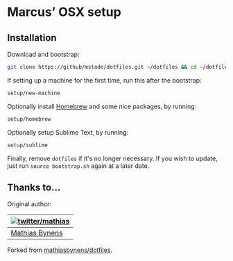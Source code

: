 # Marcus’ OSX setup

## Installation

Download and bootstrap:

```bash
git clone https://github/mstade/dotfiles.git ~/dotfiles && cd ~/dotfiles && source bootstrap.sh
```

If setting up a machine for the first time, run this after the bootstrap:

```bash
setup/new-machine
```

Optionally install [Homebrew](http://brew.sh/) and some nice packages, by running:

```bash
setup/homebrew
```

Optionally setup Sublime Text, by running:
```bash
setup/sublime
```

Finally, remove `dotfiles` if it's no longer necessary. If you wish to update, just run `source bootstrap.sh` again at a later date.

## Thanks to…

Original author:

| [![twitter/mathias](http://gravatar.com/avatar/24e08a9ea84deb17ae121074d0f17125?s=70)](http://twitter.com/mathias "Follow @mathias on Twitter") |
|---|
| [Mathias Bynens](http://mathiasbynens.be/) |

Forked from [mathiasbynens/dotfiles](https://github.com/mathiasbynens/dotfiles).
